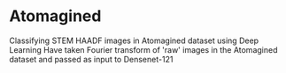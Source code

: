 # Atomagined
Classifying STEM HAADF images in Atomagined dataset using Deep Learning
Have taken Fourier transform of 'raw' images in the Atomagined dataset and passed as input to Densenet-121
